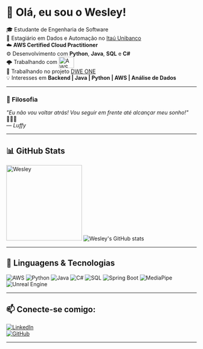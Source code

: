 # 👋 Olá, eu sou o Wesley!

🎓 Estudante de Engenharia de Software  
🏦 Estagiário em Dados e Automação no [Itaú Unibanco](https://www.itau.com.br/)  
☁️ **AWS Certified Cloud Practitioner**  
⚙️ Desenvolvimento com **Python**, **Java**, **SQL** e **C#**  
🌩️ Trabalhando com <img align="center" alt="AWS" height="30" width="40" src="https://img.shields.io/badge/AWS-232F3E?style=flat&logo=amazonaws&logoColor=white"><br>
🚀 Trabalhando no projeto [DWE ONE](https://github.com/dwe-corp)  
💡 Interesses em **Backend | Java | Python | AWS | Análise de Dados**

---

### 🌟 Filosofia
*"Eu não vou voltar atrás! Vou seguir em frente até alcançar meu sonho!"* 🏴‍☠️🍖 <br>
— *Luffy*

---

## 📊 **GitHub Stats**
<a href="https://github.com/wesley-souza8"><img alt="Wesley" height="200em" src="https://github-readme-stats.vercel.app/api/top-langs/?username=wesley-souza8&langs_count=10&count_private=true&layout=compact&theme=react&hide_border=true&bg_color=0D1117&hide=javascript,jupyter%20notebook,typescript" /></a>
![Wesley's GitHub stats](https://github-readme-stats.vercel.app/api?username=wesley-souza8&show_icons=true&theme=radical)

---

## 🚀 **Linguagens & Tecnologias** 
![AWS](https://img.shields.io/badge/AWS-232F3E?style=flat&logo=amazonaws&logoColor=white) 
![Python](https://img.shields.io/badge/Python-3776AB?style=for-the-badge&logo=python&logoColor=white) 
![Java](https://img.shields.io/badge/Java-ED8B00?style=for-the-badge&logo=openjdk&logoColor=white) 
![C#](https://img.shields.io/badge/C%23-239120?style=for-the-badge&logo=c-sharp&logoColor=white) 
![SQL](https://img.shields.io/badge/SQL-003B57?style=for-the-badge&logo=sqlite&logoColor=white) 
![Spring Boot](https://img.shields.io/badge/SpringBoot-6DB33F?style=for-the-badge&logo=springboot&logoColor=white) 
![MediaPipe](https://img.shields.io/badge/MediaPipe-FF6F00?style=for-the-badge&logo=google&logoColor=white) 
![Unreal Engine](https://img.shields.io/badge/Unreal-313131?style=for-the-badge&logo=unrealengine&logoColor=white)

---

## 📫 **Conecte-se comigo:**  
[![LinkedIn](https://img.shields.io/badge/LinkedIn-0077B5?style=for-the-badge&logo=linkedin&logoColor=white)](https://www.linkedin.com/in/wesley-dev-eng/)  
[![GitHub](https://img.shields.io/badge/GitHub-181717?style=for-the-badge&logo=github&logoColor=white)](https://github.com/wesley-souza8)

---
